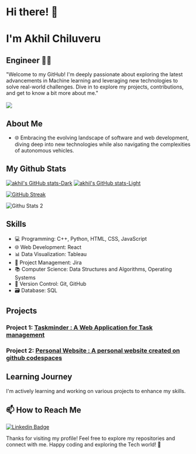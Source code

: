 # Hi there! 👋
# I'm Akhil Chiluveru
## Engineer 👨‍💻

"Welcome to my GitHub! I'm deeply passionate about exploring the latest advancements in Machine learning and leveraging new technologies to solve real-world challenges. Dive in to explore my projects, contributions, and get to know a bit more about me."
<br>
<br>
![](https://komarev.com/ghpvc/?username=akhil0203&style=flat-square&color=blue)

## About Me
- 🌐 Embracing the evolving landscape of software and web development, diving deep into new technologies while also navigating the complexities of autonomous vehicles.

## My Github Stats

[![akhil's GitHub stats-Dark](https://github-readme-stats.vercel.app/api?username=akhil0203&show_icons=true&theme=dark#gh-dark-mode-only)](https://github.com/akhil0203/github-readme-stats#gh-dark-mode-only)
[![akhil's GitHub stats-Light](https://github-readme-stats.vercel.app/api?username=akhil0203&show_icons=true&theme=default#gh-light-mode-only)](https://github.com/akhil0203/github-readme-stats#gh-light-mode-only)
  

  [![GitHub Streak](https://github-readme-streak-stats.herokuapp.com?user=akhil0203&theme=transparent)](https://git.io/streak-stats)

  ![Githu Stats 2](https://github-readme-stats.vercel.app/api/top-langs/?username=akhil0203)

## Skills

- 💻 Programming: C++, Python, HTML, CSS, JavaScript
- 🌐 Web Development: React
- 📊 Data Visualization: Tableau
- 📝 Project Management: Jira
- 📚 Computer Science: Data Structures and Algorithms, Operating Systems
- 🌱 Version Control: Git, GitHub
- 🗃️ Database: SQL

## Projects

### Project 1: [Taskminder : A Web Application for Task management](https://github.com/akhil0203/taskminder)
### Project 2: [Personal Website : A personal website created on github codespaces](https://akhilc.vercel.app/)



## Learning Journey

I'm actively learning and working on various projects to enhance my skills.


## 📫 How to Reach Me

[![Linkedin Badge](https://img.shields.io/badge/-LinkedIn-blue?style=flat-square&logo=Linkedin&logoColor=white&link=https://www.linkedin.com/in/akhilchiluveru)](https://www.linkedin.com/in/akhilchiluveru/)



Thanks for visiting my profile! Feel free to explore my repositories and connect with me.
Happy coding and exploring the Tech world! 🚀
